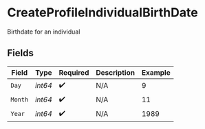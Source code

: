 # CreateProfileIndividualBirthDate

Birthdate for an individual


## Fields

| Field              | Type               | Required           | Description        | Example            |
| ------------------ | ------------------ | ------------------ | ------------------ | ------------------ |
| `Day`              | *int64*            | :heavy_check_mark: | N/A                | 9                  |
| `Month`            | *int64*            | :heavy_check_mark: | N/A                | 11                 |
| `Year`             | *int64*            | :heavy_check_mark: | N/A                | 1989               |